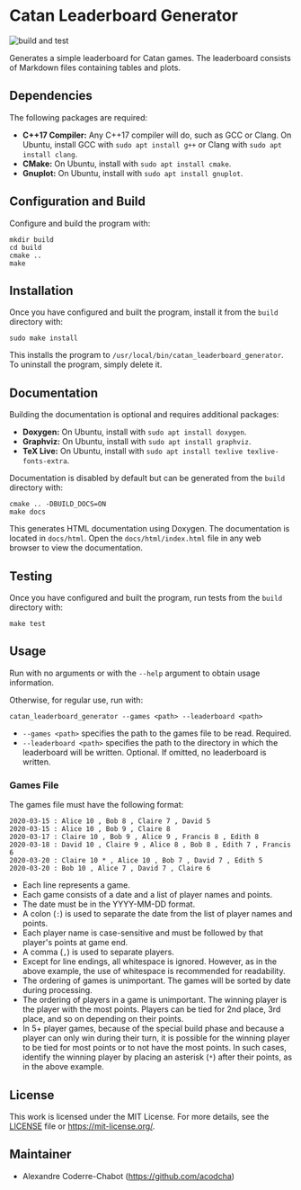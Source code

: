 # Catan Leaderboard Generator
![build and test](https://github.com/acodcha/CatanLeaderboardGenerator/workflows/build%20and%20test/badge.svg?branch=master)

Generates a simple leaderboard for Catan games. The leaderboard consists of Markdown files containing tables and plots.

## Dependencies
The following packages are required:
- **C++17 Compiler:** Any C++17 compiler will do, such as GCC or Clang. On Ubuntu, install GCC with `sudo apt install g++` or Clang with `sudo apt install clang`.
- **CMake:** On Ubuntu, install with `sudo apt install cmake`.
- **Gnuplot:** On Ubuntu, install with `sudo apt install gnuplot`.

## Configuration and Build
Configure and build the program with:

```
mkdir build
cd build
cmake ..
make
```

## Installation
Once you have configured and built the program, install it from the `build` directory with:

```
sudo make install
```

This installs the program to `/usr/local/bin/catan_leaderboard_generator`. To uninstall the program, simply delete it.

## Documentation
Building the documentation is optional and requires additional packages:
- **Doxygen:** On Ubuntu, install with `sudo apt install doxygen`.
- **Graphviz:** On Ubuntu, install with `sudo apt install graphviz`.
- **TeX Live:** On Ubuntu, install with `sudo apt install texlive texlive-fonts-extra`.

Documentation is disabled by default but can be generated from the `build` directory with:

```
cmake .. -DBUILD_DOCS=ON
make docs
```

This generates HTML documentation using Doxygen. The documentation is located in `docs/html`. Open the `docs/html/index.html` file in any web browser to view the documentation.

## Testing
Once you have configured and built the program, run tests from the `build` directory with:

```
make test
```

## Usage
Run with no arguments or with the `--help` argument to obtain usage information.

Otherwise, for regular use, run with:

```
catan_leaderboard_generator --games <path> --leaderboard <path>
```

- `--games <path>` specifies the path to the games file to be read. Required.
- `--leaderboard <path>` specifies the path to the directory in which the leaderboard will be written. Optional. If omitted, no leaderboard is written.

### Games File
The games file must have the following format:

```
2020-03-15 : Alice 10 , Bob 8 , Claire 7 , David 5
2020-03-15 : Alice 10 , Bob 9 , Claire 8
2020-03-17 : Claire 10 , Bob 9 , Alice 9 , Francis 8 , Edith 8
2020-03-18 : David 10 , Claire 9 , Alice 8 , Bob 8 , Edith 7 , Francis 6
2020-03-20 : Claire 10 * , Alice 10 , Bob 7 , David 7 , Edith 5
2020-03-20 : Bob 10 , Alice 7 , David 7 , Claire 6
```

- Each line represents a game.
- Each game consists of a date and a list of player names and points.
- The date must be in the YYYY-MM-DD format.
- A colon (`:`) is used to separate the date from the list of player names and points.
- Each player name is case-sensitive and must be followed by that player's points at game end.
- A comma (`,`) is used to separate players.
- Except for line endings, all whitespace is ignored. However, as in the above example, the use of whitespace is recommended for readability.
- The ordering of games is unimportant. The games will be sorted by date during processing.
- The ordering of players in a game is unimportant. The winning player is the player with the most points. Players can be tied for 2nd place, 3rd place, and so on depending on their points.
- In 5+ player games, because of the special build phase and because a player can only win during their turn, it is possible for the winning player to be tied for most points or to not have the most points. In such cases, identify the winning player by placing an asterisk (`*`) after their points, as in the above example.

## License
This work is licensed under the MIT License. For more details, see the [LICENSE](LICENSE) file or <https://mit-license.org/>.

## Maintainer
- Alexandre Coderre-Chabot (<https://github.com/acodcha>)
